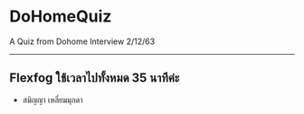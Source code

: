 # DoHomeQuiz
A Quiz from Dohome Interview 2/12/63

********

<h2> Flexfog ใช้เวลาไปทั้งหมด 35 นาทีค่ะ</h2>

- สมิญญา เหลี่ยมมุกดา
